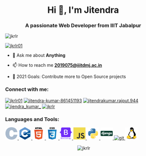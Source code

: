<h1 align="center">Hi 👋, I'm Jitendra</h1>
<h3 align="center">A passionate Web Developer from IIIT Jabalpur</h3>

<p align="left"> <img src="https://komarev.com/ghpvc/?username=jkrlr&label=Profile%20views&color=0e75b6&style=flat" alt="jkrlr" /> </p>

<p align="left"> <a href="https://twitter.com/jkrlr01" target="blank"><img src="https://img.shields.io/twitter/follow/jkrlr01?logo=twitter&style=for-the-badge" alt="jkrlr01" /></a> </p>

- 💬 Ask me about **Anything**

- 📫 How to reach me **2019075@iiitdmj.ac.in**

- 🥅 2021 Goals: Contribute more to Open Source projects

<h3 align="left">Connect with me:</h3>
<p align="left">
<a href="https://twitter.com/jkrlr01" target="blank"><img align="center" src="https://cdn.jsdelivr.net/npm/simple-icons@3.0.1/icons/twitter.svg" alt="jkrlr01" height="30" width="40" /></a>
<a href="https://linkedin.com/in/jitendra-kumar-861451193" target="blank"><img align="center" src="https://cdn.jsdelivr.net/npm/simple-icons@3.0.1/icons/linkedin.svg" alt="jitendra-kumar-861451193" height="30" width="40" /></a>
<a href="https://fb.com/jitendrakumar.rajput.944" target="blank"><img align="center" src="https://cdn.jsdelivr.net/npm/simple-icons@3.0.1/icons/facebook.svg" alt="jitendrakumar.rajput.944" height="30" width="40" /></a>
<a href="https://instagram.com/jiendra_kumar_" target="blank"><img align="center" src="https://cdn.jsdelivr.net/npm/simple-icons@3.0.1/icons/instagram.svg" alt="jiendra_kumar_" height="30" width="40" /></a>
<a href="https://www.hackerrank.com/jkrlr" target="blank"><img align="center" src="https://cdn.jsdelivr.net/npm/simple-icons@3.0.1/icons/hackerrank.svg" alt="jkrlr" height="30" width="40" /></a>
</p>

<h3 align="left">Languages and Tools:</h3>
<p align="left"> <a href="https://www.cprogramming.com/" target="_blank"> <img src="https://raw.githubusercontent.com/devicons/devicon/master/icons/c/c-original.svg" alt="c" width="40" height="40"/> </a> <a href="https://www.w3schools.com/cpp/" target="_blank"> <img src="https://raw.githubusercontent.com/devicons/devicon/master/icons/cplusplus/cplusplus-original.svg" alt="cplusplus" width="40" height="40"/> </a> <a href="https://www.w3.org/html/" target="_blank"> <img src="https://raw.githubusercontent.com/devicons/devicon/master/icons/html5/html5-original-wordmark.svg" alt="html5" width="40" height="40"/> </a> <a href="https://www.w3schools.com/css/" target="_blank"> <img src="https://raw.githubusercontent.com/devicons/devicon/master/icons/css3/css3-original-wordmark.svg" alt="css3" width="40" height="40"/> </a> <a href="https://getbootstrap.com" target="_blank"> <img src="https://raw.githubusercontent.com/devicons/devicon/master/icons/bootstrap/bootstrap-plain-wordmark.svg" alt="bootstrap" width="40" height="40"/> </a> <a href="https://developer.mozilla.org/en-US/docs/Web/JavaScript" target="_blank"> <img src="https://raw.githubusercontent.com/devicons/devicon/master/icons/javascript/javascript-original.svg" alt="javascript" width="40" height="40"/> </a> <a href="https://www.python.org" target="_blank"> <img src="https://raw.githubusercontent.com/devicons/devicon/master/icons/python/python-original.svg" alt="python" width="40" height="40"/> </a> <a href="https://www.djangoproject.com/" target="_blank"> <img src="https://raw.githubusercontent.com/devicons/devicon/master/icons/django/django-original.svg" alt="django" width="40" height="40"/> </a> <a href="https://git-scm.com/" target="_blank"> <img src="https://www.vectorlogo.zone/logos/git-scm/git-scm-icon.svg" alt="git" width="40" height="40"/> </a> <a href="https://www.linux.org/" target="_blank"> <img src="https://raw.githubusercontent.com/devicons/devicon/master/icons/linux/linux-original.svg" alt="linux" width="40" height="40"/> </a> </p>

<p align="center">&nbsp;<img align="center" src="https://github-readme-stats.vercel.app/api?username=jkrlr&show_icons=true&locale=en" alt="jkrlr" /></p>

